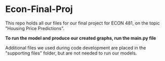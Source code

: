 # Econ-Final-Proj

This repo holds all our files for our final project for ECON 481, on the topic "Housing Price Predictions". 

**To run the model and produce our created graphs, run the main.py file**

Additional files we used during code development are placed in the "supporting files" folder, but are not needed to run our models. 
